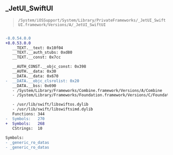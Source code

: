 ## _JetUI_SwiftUI

> `/System/iOSSupport/System/Library/PrivateFrameworks/_JetUI_SwiftUI.framework/Versions/A/_JetUI_SwiftUI`

```diff

-8.0.54.0.0
+8.0.53.0.0
   __TEXT.__text: 0x10f04
   __TEXT.__auth_stubs: 0xd80
   __TEXT.__const: 0x7cc

   __AUTH_CONST.__objc_const: 0x398
   __AUTH.__data: 0x30
   __DATA.__data: 0x670
-  __DATA.__objc_clsrolist: 0x20
   __DATA.__bss: 0x690
   - /System/Library/Frameworks/Combine.framework/Versions/A/Combine
   - /System/Library/Frameworks/Foundation.framework/Versions/C/Foundation

   - /usr/lib/swift/libswiftos.dylib
   - /usr/lib/swift/libswiftsimd.dylib
   Functions: 344
-  Symbols:   270
+  Symbols:   268
   CStrings:  10
 
Symbols:
- _generic_ro_datas
- _generic_ro_datas

```
